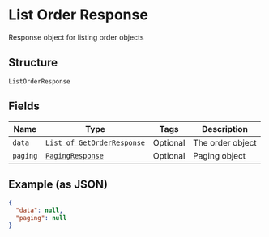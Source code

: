 
# List Order Response

Response object for listing order objects

## Structure

`ListOrderResponse`

## Fields

| Name | Type | Tags | Description |
|  --- | --- | --- | --- |
| `data` | [`List of GetOrderResponse`](../../doc/models/get-order-response.md) | Optional | The order object |
| `paging` | [`PagingResponse`](../../doc/models/paging-response.md) | Optional | Paging object |

## Example (as JSON)

```json
{
  "data": null,
  "paging": null
}
```


